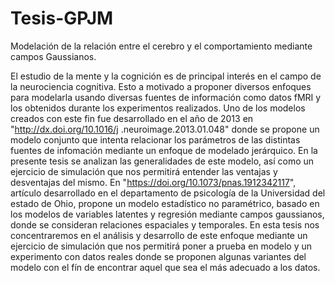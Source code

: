 # Tesis-GPJM
Modelación de la relación entre el cerebro y el comportamiento mediante campos Gaussianos.

El estudio de la mente y la cognición es de principal interés en el campo de la
neurociencia cognitiva. Esto a motivado a proponer diversos enfoques para modelarla
usando diversas fuentes de información como datos fMRI y los obtenidos durante los
experimentos realizados.
Uno de los modelos creados con este fin fue desarrollado en el año de 2013 en "http://dx.doi.org/10.1016/j
.neuroimage.2013.01.048" donde se propone un modelo conjunto que intenta relacionar los parámetros
de las distintas fuentes de infomación mediante un enfoque de modelado jerárquico.
En la presente tesis se analizan las generalidades de este modelo, así como un ejercicio
de simulación que nos permitirá entender las ventajas y desventajas del mismo.
En "https://doi.org/10.1073/pnas.1912342117", artículo desarrollado en el departamento
de psicología de la Universidad del estado de Ohio, propone un modelo estadístico no
paramétrico, basado en los modelos de variables latentes y regresión mediante campos
gaussianos, donde se consideran relaciones espaciales y temporales. En esta tesis nos
concentraremos en el análisis y desarrollo de este enfoque mediante un ejercicio de
simulación que nos permitirá poner a prueba en modelo y un experimento con datos
reales donde se proponen algunas variantes del modelo con el fín de encontrar aquel
que sea el más adecuado a los datos.
